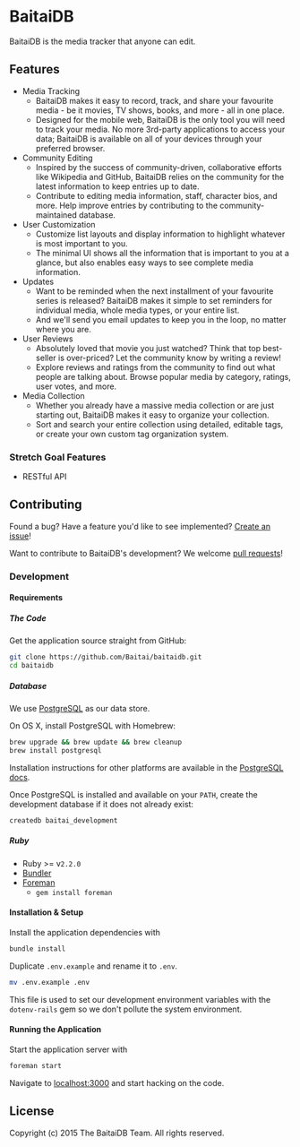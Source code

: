 # BaitaiDB

BaitaiDB is the media tracker that anyone can edit.

## Features

- Media Tracking
  - BaitaiDB makes it easy to record, track, and share your favourite
  media - be it movies, TV shows, books, and more - all in one place.
  - Designed for the mobile web, BaitaiDB is the only tool you will need
  to track your media.  No more 3rd-party applications to access your
  data; BaitaiDB is available on all of your devices through your
  preferred browser.
- Community Editing
  - Inspired by the success of community-driven, collaborative efforts like
  Wikipedia and GitHub, BaitaiDB relies on the community for the latest
  information to keep entries up to date.
  - Contribute to editing media information, staff, character bios, and more.
  Help improve entries by contributing to the community-maintained database.
- User Customization
  - Customize list layouts and display information to highlight whatever
  is most important to you.
  - The minimal UI shows all the information that is important
  to you at a glance, but also enables easy ways to see complete media
  information.
- Updates
  - Want to be reminded when the next installment of your favourite series
 is released?  BaitaiDB makes it simple to set reminders for
 individual media, whole media types, or your entire list.
  - And we'll send you email updates to keep you in the loop, no matter
  where you are.
- User Reviews
  - Absolutely loved that movie you just watched? Think that top
  best-seller is over-priced?  Let the community know by writing a review!
  - Explore reviews and ratings from the community to find out what
  people are talking about.  Browse popular media by category, ratings,
  user votes, and more.
- Media Collection
  - Whether you already have a massive media collection or are just
  starting out, BaitaiDB makes it easy to organize your collection.
  - Sort and search your entire collection using detailed, editable
  tags, or create your own custom tag organization system.

### Stretch Goal Features

- RESTful API

## Contributing

Found a bug?  Have a feature you'd like to see implemented?  [Create an issue](https://github.com/Baitai/baitaidb/issues)!

Want to contribute to BaitaiDB's development?  We welcome [pull requests](https://github.com/Baitai/baitaidb/pulls)!

### Development

#### Requirements

##### The Code

Get the application source straight from GitHub:

```sh
git clone https://github.com/Baitai/baitaidb.git
cd baitaidb
```

##### Database

We use [PostgreSQL](http://www.postgresql.org/) as our data store.

On OS X, install PostgreSQL with Homebrew:

```sh
brew upgrade && brew update && brew cleanup
brew install postgresql
```

Installation instructions for other platforms are available in the [PostgreSQL docs](http://www.postgresql.org/download/).

Once PostgreSQL is installed and available on your `PATH`, create the development database
if it does not already exist:

```sh
createdb baitai_development
```

##### Ruby

- Ruby >= v`2.2.0`
- [Bundler](http://bundler.io/)
- [Foreman](https://github.com/ddollar/foreman)
  - `gem install foreman`

#### Installation & Setup

Install the application dependencies with

```sh
bundle install
```

Duplicate `.env.example` and rename it to `.env`.

```sh
mv .env.example .env
```

This file is used to set our development environment variables with the `dotenv-rails`
gem so we don't pollute the system environment.

#### Running the Application

Start the application server with

```sh
foreman start
```

Navigate to [localhost:3000](http://localhost:3000) and start hacking on the code.

## License

Copyright (c) 2015 The BaitaiDB Team.  All rights reserved.
